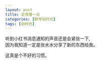 ```yaml
---
layout: post
title: 走得慢一点
categories: [默写旧时光]
tags: [旧时光]
---
```

听到小红书消息通知的声音还是会紧张一下,    
因为我知道一定是张水水分享了新的东西给我。  

这真是个不好的习惯。
